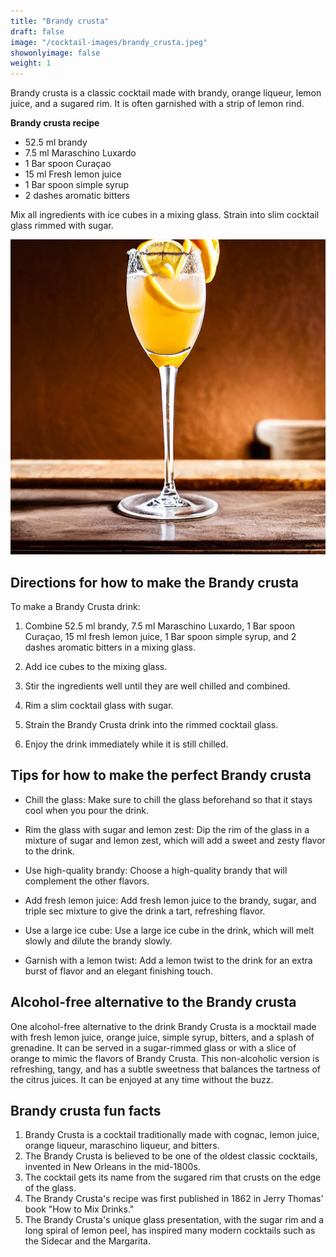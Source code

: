 ```yaml
---
title: "Brandy crusta"
draft: false
image: "/cocktail-images/brandy_crusta.jpeg"
showonlyimage: false
weight: 1
---
```


Brandy crusta is a classic cocktail made with brandy, orange liqueur, lemon juice, and a sugared rim. It is often garnished with a strip of lemon rind.

<!--more-->

**Brandy crusta recipe**

- 52.5 ml brandy
- 7.5 ml Maraschino Luxardo
- 1 Bar spoon Curaçao
- 15 ml Fresh lemon juice
- 1 Bar spoon simple syrup
- 2 dashes aromatic bitters


Mix all ingredients with ice cubes in a mixing glass.  Strain into slim cocktail glass rimmed with sugar.

![](/cocktail-images/brandy_crusta.jpeg)


## Directions for how to make the Brandy crusta

To make a Brandy Crusta drink:

1. Combine 52.5 ml brandy, 7.5 ml Maraschino Luxardo, 1 Bar spoon Curaçao, 15 ml fresh lemon juice, 1 Bar spoon simple syrup, and 2 dashes aromatic bitters in a mixing glass.

2. Add ice cubes to the mixing glass.

3. Stir the ingredients well until they are well chilled and combined.

4. Rim a slim cocktail glass with sugar.

5. Strain the Brandy Crusta drink into the rimmed cocktail glass.

6. Enjoy the drink immediately while it is still chilled.

## Tips for how to make the perfect Brandy crusta

- Chill the glass: Make sure to chill the glass beforehand so that it stays cool when you pour the drink. 

- Rim the glass with sugar and lemon zest: Dip the rim of the glass in a mixture of sugar and lemon zest, which will add a sweet and zesty flavor to the drink. 

- Use high-quality brandy: Choose a high-quality brandy that will complement the other flavors. 

- Add fresh lemon juice: Add fresh lemon juice to the brandy, sugar, and triple sec mixture to give the drink a tart, refreshing flavor. 

- Use a large ice cube: Use a large ice cube in the drink, which will melt slowly and dilute the brandy slowly. 

- Garnish with a lemon twist: Add a lemon twist to the drink for an extra burst of flavor and an elegant finishing touch.

## Alcohol-free alternative to the Brandy crusta

One alcohol-free alternative to the drink Brandy Crusta is a mocktail made with fresh lemon juice, orange juice, simple syrup, bitters, and a splash of grenadine. It can be served in a sugar-rimmed glass or with a slice of orange to mimic the flavors of Brandy Crusta. This non-alcoholic version is refreshing, tangy, and has a subtle sweetness that balances the tartness of the citrus juices. It can be enjoyed at any time without the buzz.

## Brandy crusta fun facts

1. Brandy Crusta is a cocktail traditionally made with cognac, lemon juice, orange liqueur, maraschino liqueur, and bitters.
2. The Brandy Crusta is believed to be one of the oldest classic cocktails, invented in New Orleans in the mid-1800s.
3. The cocktail gets its name from the sugared rim that crusts on the edge of the glass.
4. The Brandy Crusta's recipe was first published in 1862 in Jerry Thomas' book "How to Mix Drinks."
5. The Brandy Crusta's unique glass presentation, with the sugar rim and a long spiral of lemon peel, has inspired many modern cocktails such as the Sidecar and the Margarita.
